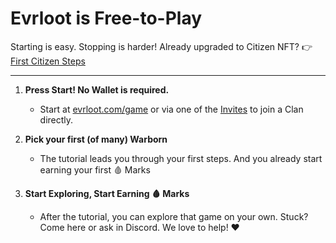 # Evrloot is Free-to-Play

Starting is easy. Stopping is harder! Already upgraded to Citizen NFT? 👉 [First Citizen Steps](#)

---

1. **Press Start! No Wallet is required.**
   - Start at [evrloot.com/game](#) or via one of the [Invites](#) to join a Clan directly.

2. **Pick your first (of many) Warborn**
   - The tutorial leads you through your first steps. And you already start earning your first 🩸 Marks

3. **Start Exploring, Start Earning 🩸 Marks**
   - After the tutorial, you can explore that game on your own. Stuck? Come here or ask in Discord. We love to help! ❤️
